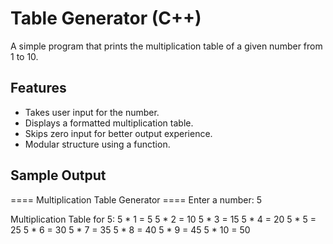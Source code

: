 # Table Generator (C++)

A simple program that prints the multiplication table of a given number from 1 to 10.

## Features
- Takes user input for the number.
- Displays a formatted multiplication table.
- Skips zero input for better output experience.
- Modular structure using a function.

## Sample Output
==== Multiplication Table Generator ====
Enter a number: 5

Multiplication Table for 5:
5 * 1 = 5
5 * 2 = 10
5 * 3 = 15
5 * 4 = 20
5 * 5 = 25
5 * 6 = 30
5 * 7 = 35
5 * 8 = 40
5 * 9 = 45
5 * 10 = 50
